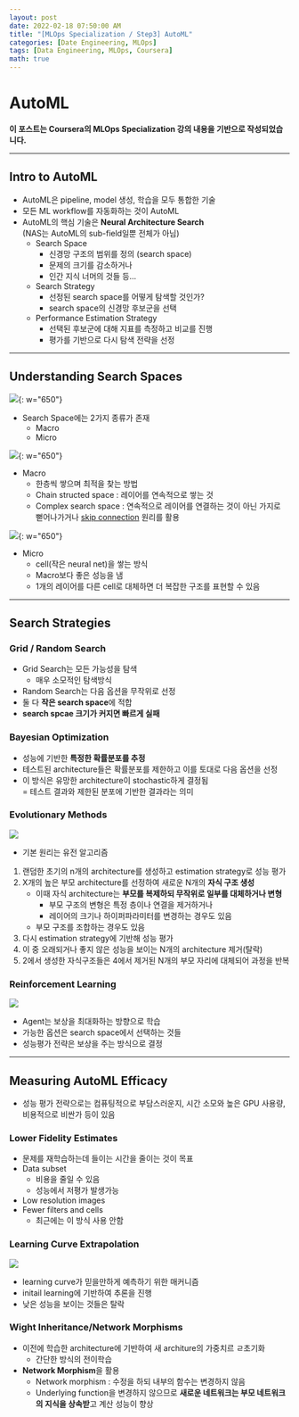 ```yaml
---
layout: post
date: 2022-02-18 07:50:00 AM
title: "[MLOps Specialization / Step3] AutoML"
categories: [Date Engineering, MLOps]
tags: [Data Engineering, MLOps, Coursera]
math: true
---
```


# AutoML

**이 포스트는 Coursera의 MLOps Specialization 강의 내용을 기반으로 작성되었습니다.**

---

## Intro to AutoML

- AutoML은 pipeline, model 생성, 학습을 모두 통합한 기술
- 모든 ML workflow를 자동화하는 것이 AutoML
- AutoML의 핵심 기술은 **Neural Architecture Search**  
  (NAS는 AutoML의 sub-field일뿐 전체가 아님)
  - Search Space
    - 신경망 구조의 범위를 정의 (search space)
    - 문제의 크기를 감소하거나
    - 인간 지식 너머의 것들 등...
  - Search Strategy
    - 선정된 search space를 어떻게 탐색할 것인가?
    - search space의 신경망 후보군을 선택
  - Performance Estimation Strategy
    - 선택된 후보군에 대해 지표를 측정하고 비교를 진행
    - 평가를 기반으로 다시 탐색 전략을 선정

---

## Understanding Search Spaces

![](/image/DataEngineering/MLOps/chapter3/search_space.png){: w="650"}

- Search Space에는 2가지 종류가 존재
  - Macro
  - Micro

![](/image/DataEngineering/MLOps/chapter3/macro.png){: w="650"}

- Macro
    - 한층씩 쌓으며 최적을 찾는 방법
    - Chain structed space : 레이어를 연속적으로 쌓는 것
    - Complex search space : 연속적으로 레이어를 연결하는 것이 아닌 가지로 뻗어나가거나 [skip connection](https://lswook.tistory.com/105) 원리를 활용

![](/image/DataEngineering/MLOps/chapter3/micro.png){: w="650"}

- Micro
  - cell(작은 neural net)을 쌓는 방식
  - Macro보다 좋은 성능을 냄
  - 1개의 레이어를 다른 cell로 대체하면 더 복잡한 구조를 표현할 수 있음

---

## Search Strategies

### Grid / Random Search

- Grid Search는 모든 가능성을 탐색
  - 매우 소모적인 탐색방식
- Random Search는 다음 옵션을 무작위로 선정
- 둘 다 **작은 search space**에 적합
- **search spcae 크기가 커지면 빠르게 실패**

### Bayesian Optimization

- 성능에 기반한 **특정한 확률분포를 추정**
- 테스트된 architecture들은 확률분포를 제한하고 이를 토대로 다음 옵션을 선정
- 이 방식은 유망한 architecture이 stochastic하게 결정됨  
  = 테스트 결과와 제한된 분포에 기반한 결과라는 의미

### Evolutionary Methods

![](/image/DataEngineering/MLOps/chapter3/evolutionary.png)

- 기본 원리는 유전 알고리즘

1. 랜덤한 초기의 n개의 architecture를 생성하고 estimation strategy로 성능 평가
2. X개의 높은 부모 architecture를 선정하여 새로운 N개의 **자식 구조 생성**
   - 이때 자식 architecture는 **부모를 복제하되 무작위로 일부를 대체하거나 변형**
     - 부모 구조의 변형은 특정 층이나 연결을 제거하거나
     - 레이어의 크기나 하이퍼파라미터를 변경하는 경우도 있음
   - 부모 구조를 조합하는 경우도 있음
3. 다시 estimation strategy에 기반해 성능 평가
4. 이 중 오래되거나 좋지 않은 성능을 보이는 N개의 architecture 제거(탈락)
5. 2에서 생성한 자식구조들은 4에서 제거된 N개의 부모 자리에 대체되어 과정을 반복

### Reinforcement Learning

![](/image/DataEngineering/MLOps/chapter3/rl.png)

- Agent는 보상을 최대화하는 방향으로 학습
- 가능한 옵션은 search space에서 선택하는 것들
- 성능평가 전략은 보상을 주는 방식으로 결정

---

## Measuring AutoML Efficacy

- 성능 평가 전략으로는 컴퓨팅적으로 부담스러운지, 시간 소모와 높은 GPU 사용량, 비용적으로 비싼가 등이 있음

### Lower Fidelity Estimates

- 문제를 재학습하는데 들이는 시간을 줄이는 것이 목표
- Data subset
  - 비용을 줄일 수 있음
  - 성능에서 저평가 발생가능
- Low resolution images
- Fewer filters and cells
  - 최근에는 이 방식 사용 안함

### Learning Curve Extrapolation

![](/image/DataEngineering/MLOps/chapter3/lce.png)

- learning curve가 믿을만하게 예측하기 위한 매커니즘
- initail learning에 기반하여 추론을 진행
- 낮은 성능을 보이는 것들은 탈락

### Wight Inheritance/Network Morphisms

- 이전에 학습한 architecture에 기반하여 새 architure의 가중치르 ㄹ초기화
  - 간단한 방식의 전이학습
- **Network Morphism**을 활용
  - Network morphism : 수정을 하되 내부의 함수는 변경하지 않음
  - Underlying function을 변경하지 않으므로 **새로운 네트워크는 부모 네트워크의 지식을 상속받**고 계산 성능이 향상

